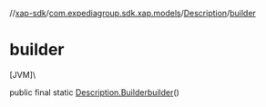//[xap-sdk](../../../index.md)/[com.expediagroup.sdk.xap.models](../index.md)/[Description](index.md)/[builder](builder.md)

# builder

[JVM]\

public final static [Description.Builder](-builder/index.md)[builder](builder.md)()
